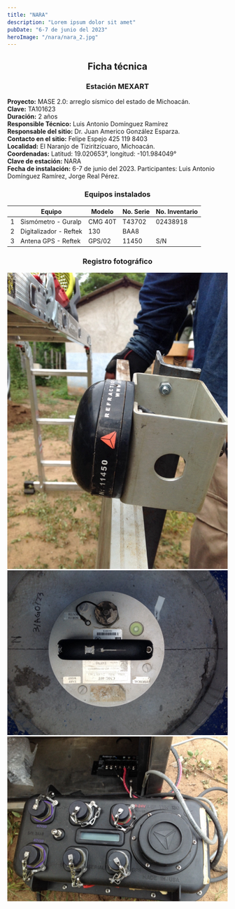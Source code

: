 ```yaml
---
title: "NARA"
description: "Lorem ipsum dolor sit amet"
pubDate: "6-7 de junio del 2023"
heroImage: "/nara/nara_2.jpg"
---
```


<div align="center">

## Ficha técnica

### Estación MEXART

</div>

**Proyecto:** MASE 2.0: arreglo sísmico del estado de Michoacán.  
**Clave:** TA101623  
**Duración:** 2 años  
**Responsible Técnico:** Luis Antonio Domínguez Ramírez  
**Responsable del sitio:** Dr. Juan Americo González Esparza.  
**Contacto en el sitio:** Felipe Espejo 425 119 8403  
**Localidad:** El Naranjo de Tiziritzícuaro, Michoacán.  
**Coordenadas:** Latitud: 19.020653°, longitud: -101.984049°  
**Clave de estación:** NARA  
**Fecha de instalación:** 6-7 de junio del 2023. Participantes: Luis Antonio Domínguez Ramírez, Jorge Real Pérez.

<div align="center">

### Equipos instalados

</div>

|     | Equipo                 | Modelo  | No. Serie | No. Inventario |
| --- | ---------------------- | ------- | --------- | -------------- |
| 1   | Sismómetro - Guralp    | CMG 40T | T43702    | 02438918       |
| 2   | Digitalizador - Reftek | 130     | BAA8      |                |
| 3   | Antena GPS - Reftek    | GPS/02  | 11450     | S/N            |

<div align="center">

### Registro fotográfico

</div>

![nara_1](/public/nara/nara_1.jpg)  
![nara_2](/public/nara/nara_2.jpg)  
![nara_3](/public/nara/nara_3.jpg)
